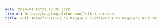 ```yaml
---
date: 2024-01-15T22:26:30.122Z
like_of: https://maggieappleton.com/folk-interfaces
title: Folk InterfacesLink to Maggie's TwitterLink to Maggie's GithubLink to Maggie's LinkedInLink to Maggie's DribbbleLink to Maggie's TwitterLink to Maggie's Mastodon
---
```

